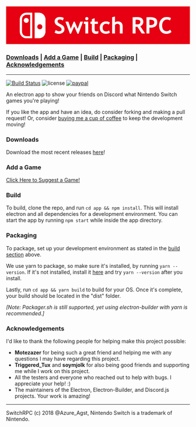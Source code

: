 ![Banner](./img/banner.png)

### [Downloads](#downloads) | [Add a Game](#add-a-game) | [Build](#build) | [Packaging](#packaging) | [Acknowledgements](#acknowledgements)

-----

[![Build Status](https://travis-ci.com/Azure-Agst/switchrpc.svg?branch=master)](https://travis-ci.com/Azure-Agst/switchrpc) ![license](https://img.shields.io/badge/License-GNU-brightgreen.svg) [![paypal](https://img.shields.io/badge/Donate-paypal.me-blue.svg)](https://paypal.me/AzureAugust) 

An electron app to show your friends on Discord what Nintendo Switch games you're playing!

If you like the app and have an idea, do consider forking and making a pull request! Or, consider [buying me a cup of coffee](https://paypal.me/AzureAugust) to keep the development moving!

### Downloads

Download the most recent releases [here](https://github.com/Azure-Agst/switchrpc/releases)!

### Add a Game

[Click Here to Suggest a Game!](https://github.com/Azure-Agst/switchrpc/issues/new?template=suggestion.md)

### Build

To build, clone the repo, and run `cd app && npm install`. This will install electron and all dependencies for a development environment. You can start the app by running `npm start` while inside the app directory.

### Packaging

To package, set up your development environment as stated in the [build section](#build) above.

We use yarn to package, so make sure it's installed, by running `yarn --version`. If it's not installed, install it [here](https://yarnpkg.com/lang/en/docs/install/#windows-stable) and try `yarn --version` after you install.

Lastly, run `cd app && yarn build` to build for your OS. Once it's complete, your build should be located in the "dist" folder.

*[Note: Packager.sh is still supported, yet using electron-builder with yarn is recommended.]*

### Acknowledgements

I'd like to thank the following people for helping make this project possible:

- **Motezazer** for being such a great friend and helping me with any questions I may have regarding this project.
- **Triggered_Tux** and **soymjolk** for also being good friends and supporting me while I work on this project.
- All the testers and everyone who reached out to help with bugs. I appreciate your help! :)
- The maintainers of the Electron, Electron-Builder, and Discord.js projects. Your work is amazing!

-----

SwitchRPC (c) 2018 @Azure_Agst, Nintendo Switch is a trademark of Nintendo.
